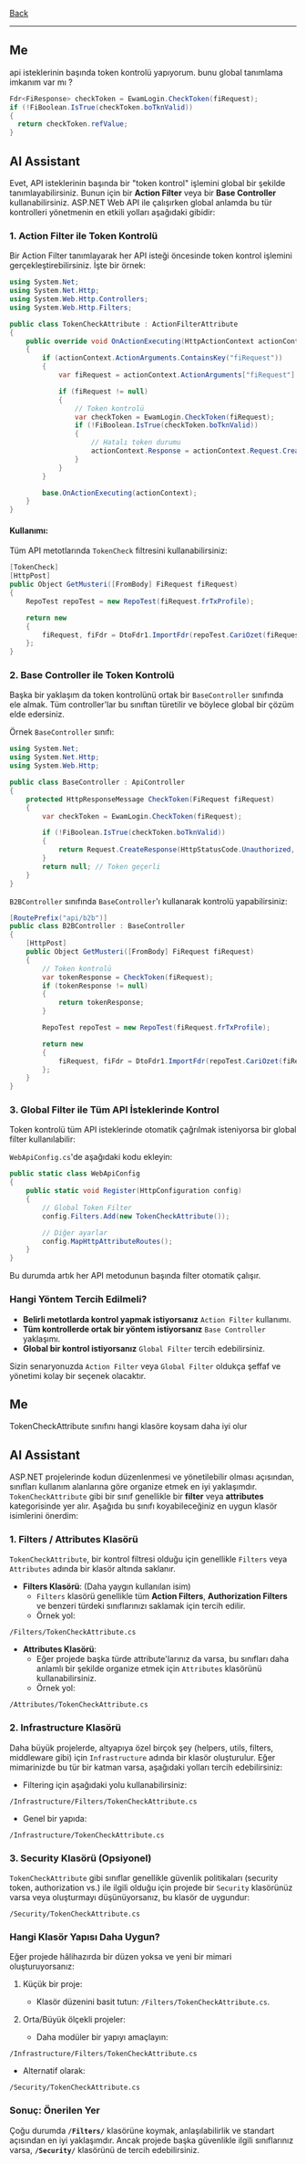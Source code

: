 
[Back](../readme.md)

---

## Me
api isteklerinin başında token kontrolü yapıyorum. bunu global tanımlama imkanım var mı ?

```csharp
Fdr<FiResponse> checkToken = EwamLogin.CheckToken(fiRequest);
if (!FiBoolean.IsTrue(checkToken.boTknValid))
{
  return checkToken.refValue;
}
```


## AI Assistant

Evet, API isteklerinin başında bir "token kontrol" işlemini global bir şekilde tanımlayabilirsiniz. Bunun için bir **Action Filter** veya bir **Base Controller** kullanabilirsiniz. ASP.NET Web API ile çalışırken global anlamda bu tür kontrolleri yönetmenin en etkili yolları aşağıdaki gibidir:

### 1. **Action Filter ile Token Kontrolü**
Bir Action Filter tanımlayarak her API isteği öncesinde token kontrol işlemini gerçekleştirebilirsiniz. İşte bir örnek:

```csharp
using System.Net;
using System.Net.Http;
using System.Web.Http.Controllers;
using System.Web.Http.Filters;

public class TokenCheckAttribute : ActionFilterAttribute
{
    public override void OnActionExecuting(HttpActionContext actionContext)
    {
        if (actionContext.ActionArguments.ContainsKey("fiRequest"))
        {
            var fiRequest = actionContext.ActionArguments["fiRequest"] as FiRequest;

            if (fiRequest != null)
            {
                // Token kontrolü
                var checkToken = EwamLogin.CheckToken(fiRequest);
                if (!FiBoolean.IsTrue(checkToken.boTknValid))
                {
                    // Hatalı token durumu
                    actionContext.Response = actionContext.Request.CreateResponse(HttpStatusCode.Unauthorized, checkToken.refValue);
                }
            }
        }

        base.OnActionExecuting(actionContext);
    }
}
```

#### Kullanımı:
Tüm API metotlarında `TokenCheck` filtresini kullanabilirsiniz:

```csharp
[TokenCheck]
[HttpPost]
public Object GetMusteri([FromBody] FiRequest fiRequest)
{
    RepoTest repoTest = new RepoTest(fiRequest.frTxProfile);

    return new
    {
        fiRequest, fiFdr = DtoFdr1.ImportFdr(repoTest.CariOzet(fiRequest.frFkbParams)), fiVer = 3
    };
}
```

### 2. **Base Controller ile Token Kontrolü**
Başka bir yaklaşım da token kontrolünü ortak bir `BaseController` sınıfında ele almak. Tüm controller'lar bu sınıftan türetilir ve böylece global bir çözüm elde edersiniz.

Örnek `BaseController` sınıfı:

```csharp
using System.Net;
using System.Net.Http;
using System.Web.Http;

public class BaseController : ApiController
{
    protected HttpResponseMessage CheckToken(FiRequest fiRequest)
    {
        var checkToken = EwamLogin.CheckToken(fiRequest);

        if (!FiBoolean.IsTrue(checkToken.boTknValid))
        {
            return Request.CreateResponse(HttpStatusCode.Unauthorized, checkToken.refValue);
        }
        return null; // Token geçerli
    }
}
```

`B2BController` sınıfında `BaseController`'ı kullanarak kontrolü yapabilirsiniz:

```csharp
[RoutePrefix("api/b2b")]
public class B2BController : BaseController
{
    [HttpPost]
    public Object GetMusteri([FromBody] FiRequest fiRequest)
    {
        // Token kontrolü
        var tokenResponse = CheckToken(fiRequest);
        if (tokenResponse != null)
        {
            return tokenResponse;
        }

        RepoTest repoTest = new RepoTest(fiRequest.frTxProfile);

        return new
        {
            fiRequest, fiFdr = DtoFdr1.ImportFdr(repoTest.CariOzet(fiRequest.frFkbParams)), fiVer = 3
        };
    }
}
```

### 3. **Global Filter ile Tüm API İsteklerinde Kontrol**
Token kontrolü tüm API isteklerinde otomatik çağrılmak isteniyorsa bir global filter kullanılabilir:

`WebApiConfig.cs`'de aşağıdaki kodu ekleyin:

```csharp
public static class WebApiConfig
{
    public static void Register(HttpConfiguration config)
    {
        // Global Token Filter
        config.Filters.Add(new TokenCheckAttribute());

        // Diğer ayarlar
        config.MapHttpAttributeRoutes();
    }
}
```

Bu durumda artık her API metodunun başında filter otomatik çalışır.

### Hangi Yöntem Tercih Edilmeli?
- **Belirli metotlarda kontrol yapmak istiyorsanız** `Action Filter` kullanımı.
- **Tüm kontrollerde ortak bir yöntem istiyorsanız** `Base Controller` yaklaşımı.
- **Global bir kontrol istiyorsanız** `Global Filter` tercih edebilirsiniz.

Sizin senaryonuzda `Action Filter` veya `Global Filter` oldukça şeffaf ve yönetimi kolay bir seçenek olacaktır.

## Me
TokenCheckAttribute sınıfını hangi klasöre koysam daha iyi olur 


## AI Assistant
ASP.NET projelerinde kodun düzenlenmesi ve yönetilebilir olması açısından, sınıfları kullanım alanlarına göre organize etmek en iyi yaklaşımdır. `TokenCheckAttribute` gibi bir sınıf genellikle bir **filter** veya **attributes** kategorisinde yer alır. Aşağıda bu sınıfı koyabileceğiniz en uygun klasör isimlerini önerdim:

### 1. **Filters / Attributes Klasörü**
`TokenCheckAttribute`, bir kontrol filtresi olduğu için genellikle `Filters` veya `Attributes` adında bir klasör altında saklanır.

- **Filters Klasörü**: (Daha yaygın kullanılan isim)
  - `Filters` klasörü genellikle tüm **Action Filters**, **Authorization Filters** ve benzeri türdeki sınıflarınızı saklamak için tercih edilir.
  - Örnek yol:
```
/Filters/TokenCheckAttribute.cs
```

- **Attributes Klasörü**:
  - Eğer projede başka türde attribute'larınız da varsa, bu sınıfları daha anlamlı bir şekilde organize etmek için `Attributes` klasörünü kullanabilirsiniz.
  - Örnek yol:
```
/Attributes/TokenCheckAttribute.cs
```

### 2. **Infrastructure Klasörü**
Daha büyük projelerde, altyapıya özel birçok şey (helpers, utils, filters, middleware gibi) için `Infrastructure` adında bir klasör oluşturulur. Eğer mimarinizde bu tür bir katman varsa, aşağıdaki yolları tercih edebilirsiniz:

- Filtering için aşağıdaki yolu kullanabilirsiniz:
```
/Infrastructure/Filters/TokenCheckAttribute.cs
```

- Genel bir yapıda:
```
/Infrastructure/TokenCheckAttribute.cs
```

### 3. **Security Klasörü (Opsiyonel)**
`TokenCheckAttribute` gibi sınıflar genellikle güvenlik politikaları (security token, authorization vs.) ile ilgili olduğu için projede bir `Security` klasörünüz varsa veya oluşturmayı düşünüyorsanız, bu klasör de uygundur:

```
/Security/TokenCheckAttribute.cs
```

### Hangi Klasör Yapısı Daha Uygun?
Eğer projede hâlihazırda bir düzen yoksa ve yeni bir mimari oluşturuyorsanız:

1. Küçük bir proje:
   - Klasör düzenini basit tutun: `/Filters/TokenCheckAttribute.cs`.

2. Orta/Büyük ölçekli projeler:
   - Daha modüler bir yapıyı amaçlayın:
```
/Infrastructure/Filters/TokenCheckAttribute.cs
```
   - Alternatif olarak:
```
/Security/TokenCheckAttribute.cs
```

### Sonuç: Önerilen Yer
Çoğu durumda **`/Filters/`** klasörüne koymak, anlaşılabilirlik ve standart açısından en iyi yaklaşımdır. Ancak projede başka güvenlikle ilgili sınıflarınız varsa, **`/Security/`** klasörünü de tercih edebilirsiniz.
